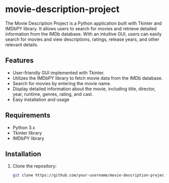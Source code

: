 # movie-description-project
The Movie Description Project is a Python application built with Tkinter and IMDbPY library. It allows users to search for movies and retrieve detailed information from the IMDb database. With an intuitive GUI, users can easily search for movies and view descriptions, ratings, release years, and other relevant details.

## Features

- User-friendly GUI implemented with Tkinter.
- Utilizes the IMDbPY library to fetch movie data from the IMDb database.
- Search for movies by entering the movie name.
- Display detailed information about the movie, including title, director, year, runtime, genres, rating, and cast.
- Easy installation and usage

## Requirements

- Python 3.x
- Tkinter library
- IMDbPY library

## Installation

1. Clone the repository:

   ```bash
   git clone https://github.com/your-username/movie-description-project.git

